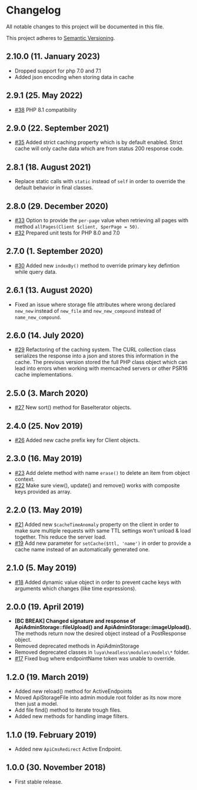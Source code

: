 # Changelog

All notable changes to this project will be documented in this file.

This project adheres to [Semantic Versioning](https://semver.org/).

## 2.10.0 (11. January 2023)

+ Dropped support for php 7.0 and 7.1
+ Added json encoding when storing data in cache

## 2.9.1 (25. May 2022)

+ [#38](https://github.com/luyadev/luya-headless/pull/38) PHP 8.1 compatibility

## 2.9.0 (22. September 2021)

+ [#35](https://github.com/luyadev/luya-headless/pull/35) Added strict caching property which is by default enabled. Strict cache will only cache data which are from status 200 response code.

## 2.8.1 (18. August 2021)

+ Replace static calls with `static` instead of `self` in order to override the default behavior in final classes.

## 2.8.0 (29. December 2020)

+ [#33](https://github.com/luyadev/luya-headless/pull/33) Option to provide the `per-page` value when retrieving all pages with method `allPages(Client $client, $perPage = 50)`.
+ [#32](https://github.com/luyadev/luya-headless/pull/32) Prepared unit tests for PHP 8.0 and 7.0

## 2.7.0 (1. September 2020)

+ [#30](https://github.com/luyadev/luya-headless/pull/30) Added new `indexBy()` method to override primary key defintion while query data.

## 2.6.1 (13. August 2020)

+ Fixed an issue where storage file attributes where wrong declared `new_new` instead of `new_file` and `new_new_compound` instead of `name_new_compound`.

## 2.6.0 (14. July 2020)

+ [#29](https://github.com/luyadev/luya-headless/pull/29) Refactoring of the caching system. The CURL collection class serializes the response into a json and stores this information in the cache. The previous version stored the full PHP class object which can lead into errors when working with memcached servers or other PSR16 cache implementations.

## 2.5.0 (3. March 2020)

+ [#27](https://github.com/luyadev/luya-headless/issues/27) New sort() method for BaseIterator objects.

## 2.4.0 (25. Nov 2019)

+ [#26](https://github.com/luyadev/luya-headless/pull/26) Added new cache prefix key for Client objects.

## 2.3.0 (16. May 2019)

+ [#23](https://github.com/luyadev/luya-headless/issues/23) Add delete method with name `erase()` to delete an item from object context.
+ [#22](https://github.com/luyadev/luya-headless/issues/22) Make sure view(), update() and remove() works with composite keys provided as array.

## 2.2.0 (13. May 2019)

+ [#21](https://github.com/luyadev/luya-headless/issues/21) Added new `$cacheTimeAnomaly` property on the client in order to make sure multiple requests with same TTL settings won't unload & load together. This reduce the server load.
+ [#19](https://github.com/luyadev/luya-headless/issues/19) Add new parameter for `setCache($ttl, 'name')` in order to provide a cache name instead of an automatically generated one.

## 2.1.0 (5. May 2019)

+ [#18](https://github.com/luyadev/luya-headless/issues/18) Added dynamic value object in order to prevent cache keys with arguments which changes (like time expressions).

## 2.0.0 (19. April 2019)

+ **[BC BREAK] Changed signature and response of ApiAdminStorage::fileUpload() and ApiAdminStorage::imageUpload().** The methods return now the desired object instead of a PostResponse object.
+ Removed deprecated methods in ApiAdminStorage
+ Removed deprecated classes in `luya\headless\modules\models\*` folder.
+ [#17](https://github.com/luyadev/luya-headless/issues/17) Fixed bug where endpointName token was unable to override.

## 1.2.0 (19. March 2019)

+ Added new reload() method for ActiveEndpoints
+ Moved ApiStorageFile into admin module root folder as its now more then just a model.
+ Add file find() method to iterate trough files.
+ Added new methods for handling image filters.

## 1.1.0 (19. February 2019)

+ Added new `ApiCmsRedirect` Active Endpoint.

## 1.0.0 (30. November 2018)

+ First stable release.
